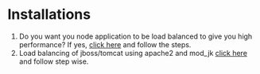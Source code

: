 # Installations

1. Do you want you node application to be load balanced to give you high performance? If yes, [click here](https://github.com/cooligc/Installations/blob/master/Node.js_Production_Setup.MD) and follow the steps.
2. Load balancing of jboss/tomcat using apache2 and mod_jk  [click here](https://github.com/cooligc/Installations/blob/master/apache_jboss_load_balancing_production_setup.MD) and follow step wise.
